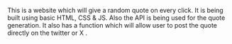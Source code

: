This is a website which will give a random quote on every click. It is being built using basic HTML, CSS & JS. Also the API is being used for the quote generation. It also has a function which will allow user to post the quote directly on the twitter or X .
